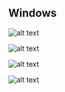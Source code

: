 ## Windows 

![alt text](https://raw.githubusercontent.com/alifiratari/Cscon18_Python/master/img/0.png)

![alt text](https://raw.githubusercontent.com/alifiratari/Cscon18_Python/master/img/1.png)

![alt text](https://raw.githubusercontent.com/alifiratari/Cscon18_Python/master/img/2.png)

![alt text](https://raw.githubusercontent.com/alifiratari/Cscon18_Python/master/img/3.png)

